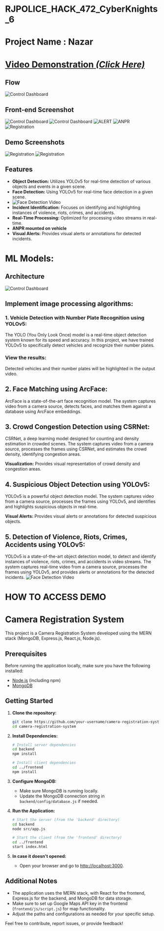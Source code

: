 # RJPOLICE_HACK_472_CyberKnights_6
# Project Name : Nazar
# [Video Demonstration _(Click Here)_](https://www.youtube.com/watch?v=sDWuOFIDW-I) 
## Flow
![Control Dashboard](https://github.com/aksweb/RJPOLICE_HACK_472_CyberKnights_6/blob/main/ml/flow.png)
## Front-end Screenshot
![Control Dashboard](https://github.com/aksweb/RJPOLICE_HACK_472_CyberKnights_6/blob/main/ongoing_frontend/screenshots/1.png)
![Control Dashboard](https://github.com/aksweb/RJPOLICE_HACK_472_CyberKnights_6/blob/main/ongoing_frontend/screenshots/mapalert.png)
![ALERT](https://github.com/aksweb/RJPOLICE_HACK_472_CyberKnights_6/blob/main/ongoing_frontend/screenshots/alert.png)
![ANPR](https://github.com/aksweb/RJPOLICE_HACK_472_CyberKnights_6/blob/main/ongoing_frontend/screenshots/se.png)
![Registration](https://github.com/aksweb/RJPOLICE_HACK_472_CyberKnights_6/blob/main/ongoing_frontend/screenshots/2.png)

## Demo Screenshots
![Registration](https://github.com/aksweb/RJPOLICE_HACK_472_CyberKnights_6/blob/main/demo_working/screenshots/Screenshot%20(1697).png)
![Registration](https://github.com/aksweb/RJPOLICE_HACK_472_CyberKnights_6/blob/main/demo_working/screenshots/Screenshot%20(1699).png)

## Features

- **Object Detection:** Utilizes YOLOv5 for real-time detection of various objects and events in a given scene.
- **Face Detection:** Using YOLOv5 for real-time face detection in a given scene.
-  ![Face Detection Video](ml/face1.gif)
- **Incident Identification:** Focuses on identifying and highlighting instances of violence, riots, crimes, and accidents.
- **Real-Time Processing:** Optimized for processing video streams in real-time.
- **ANPR mounted on vehicle** 
- **Visual Alerts:** Provides visual alerts or annotations for detected incidents.

# ML Models:
## Architecture
![Control Dashboard](https://github.com/aksweb/RJPOLICE_HACK_472_CyberKnights_6/blob/main/ml/modelarc.png)
## Implement image processing algorithms:

### 1. Vehicle Detection with Number Plate Recognition using YOLOv5:

The YOLO (You Only Look Once) model is a real-time object detection system known for its speed and accuracy. In this project, we have trained YOLOv5 to specifically detect vehicles and recognize their number plates.
  
### View the results:
Detected vehicles and their number plates will be highlighted in the output video.

## 2. Face Matching using ArcFace:

ArcFace is a state-of-the-art face recognition model. The system captures video from a camera source, detects faces, and matches them against a database using ArcFace embeddings.

## 3. Crowd Congestion Detection using CSRNet:

CSRNet, a deep learning model designed for counting and density estimation in crowded scenes. The system captures video from a camera source, processes the frames using CSRNet, and estimates the crowd density, identifying congestion areas.

 **Visualization:** Provides visual representation of crowd density and congestion areas.

 ## 4. Suspicious Object Detection using YOLOv5:
 
YOLOv5 is a powerful object detection model. The system captures video from a camera source, processes the frames using YOLOv5, and identifies and highlights suspicious objects in real-time.

**Visual Alerts:** Provides visual alerts or annotations for detected suspicious objects.

## 5. Detection of Violence, Riots, Crimes, Accidents using YOLOv5:

YOLOv5 is a state-of-the-art object detection model, to detect and identify instances of violence, riots, crimes, and accidents in video streams. The system captures real-time video from a camera source, processes the frames using YOLOv5, and provides alerts or annotations for the detected incidents.
 ![Face Detection Video](ml/sim2.gif)
# HOW TO ACCESS DEMO
# Camera Registration System

This project is a Camera Registration System developed using the MERN stack (MongoDB, Express.js, React.js, Node.js).

## Prerequisites

Before running the application locally, make sure you have the following installed:

- [Node.js](https://nodejs.org/) (including npm)
- [MongoDB](https://www.mongodb.com/try/download/community)

## Getting Started

1. **Clone the repository:**

    ```bash
    git clone https://github.com/your-username/camera-registration-system.git
    cd camera-registration-system
    ```

2. **Install Dependencies:**

    ```bash
    # Install server dependencies
    cd backend
    npm install

    # Install client dependencies
    cd ../frontend
    npm install
    ```

3. **Configure MongoDB:**

    - Make sure MongoDB is running locally.
    - Update the MongoDB connection string in `backend/config/database.js` if needed.

4. **Run the Application:**

    ```bash
    # Start the server (from the 'backend' directory)
    cd backend
    node src/app.js

    # Start the client (from the 'frontend' directory)
    cd ../frontend
    start index.html
    ```

5. **In case it doesn't opened:**

    - Open your browser and go to [http://localhost:3000](http://localhost:3000).



## Additional Notes

- The application uses the MERN stack, with React for the frontend, Express.js for the backend, and MongoDB for data storage.
- Make sure to set up Google Maps API key in the frontend (`frontend/js/script.js`) for map functionality.
- Adjust the paths and configurations as needed for your specific setup.

Feel free to contribute, report issues, or provide feedback!

